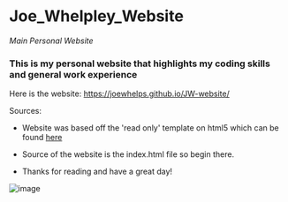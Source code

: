 # Joe_Whelpley_Website

_Main Personal Website_
### This is my personal website that highlights my coding skills and general work experience

Here is the website: https://joewhelps.github.io/JW-website/

Sources:
- Website was based off the 'read only' template on html5 which can be found [here](https://html5up.net/)
- Source of the website is the index.html file so begin there.

- Thanks for reading and have a great day!

![image](https://github.com/user-attachments/assets/8f49ce88-67e6-456c-b246-687c5708b7d0)

